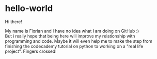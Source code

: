 # hello-world

Hi there!

My name is Florian and I have no idea what I am doing on GitHub :)  
But i really hope that being here will improve my relationship with programming and code. Maybe it will even help me to make the step from finishing the codecademy tutorial on python to working on a "real life project". 
Fingers crossed!

